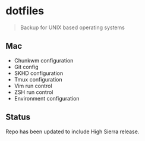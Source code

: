 dotfiles
========
> Backup for UNIX based operating systems

Mac
---
- Chunkwm configuration
- Git config
- SKHD configuration
- Tmux configuration
- Vim run control
- ZSH run control
- Environment configuration

Status
------
Repo has been updated to include High Sierra release.
